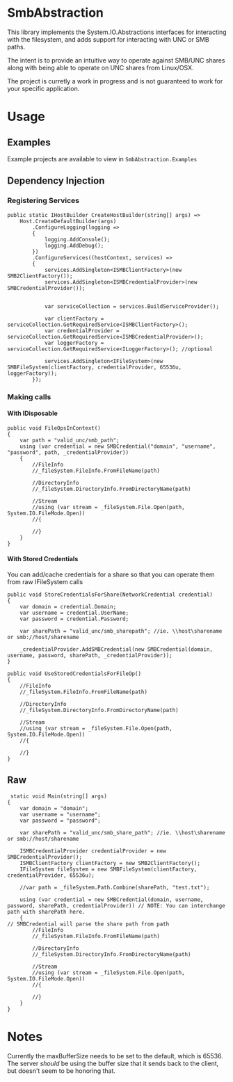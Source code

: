 # SmbAbstraction

This library implements the System.IO.Abstractions interfaces for interacting
with the filesystem, and adds support for interacting with UNC or SMB paths.

The intent is to provide an intuitive way to operate against SMB/UNC shares along with being able to operate on UNC shares from Linux/OSX.

The project is curretly a work in progress and is not guaranteed to work for
your specific application.

# Usage

## Examples

Example projects are available to view in `SmbAbstraction.Examples`

## Dependency Injection

### Registering Services
```CSharp
public static IHostBuilder CreateHostBuilder(string[] args) =>
    Host.CreateDefaultBuilder(args)
        .ConfigureLogging(logging =>
        {
            logging.AddConsole();
            logging.AddDebug();
        })
        .ConfigureServices((hostContext, services) =>
        {
            services.AddSingleton<ISMBClientFactory>(new SMB2ClientFactory());
            services.AddSingleton<ISMBCredentialProvider>(new SMBCredentialProvider());

                    
            var serviceCollection = services.BuildServiceProvider();

            var clientFactory = serviceCollection.GetRequiredService<ISMBClientFactory>();
            var credentialProvider = serviceCollection.GetRequiredService<ISMBCredentialProvider>();
            var loggerFactory = serviceCollection.GetRequiredService<ILoggerFactory>(); //optional

            services.AddSingleton<IFileSystem>(new SMBFileSystem(clientFactory, credentialProvider, 65536u, loggerFactory));
        });
```

### Making calls

#### With IDisposable 
```CSharp
public void FileOpsInContext()
{
    var path = "valid_unc/smb_path";
    using (var credential = new SMBCredential("domain", "username", "password", path, _credentialProvider))
    {
        //FileInfo
        //_fileSystem.FileInfo.FromFileName(path)

        //DirectoryInfo
        //_fileSystem.DirectoryInfo.FromDirectoryName(path)

        //Stream
        //using (var stream = _fileSystem.File.Open(path, System.IO.FileMode.Open))
        //{
                    
        //}
    }
}
```

#### With Stored Credentials 
You can add/cache credentials for a share so that you can operate them from raw IFileSystem calls
```CSharp
public void StoreCredentialsForShare(NetworkCredential credential)
{
    var domain = credential.Domain;
    var username = credential.UserName;
    var password = credential.Password;

    var sharePath = "valid_unc/smb_sharepath"; //ie. \\host\sharename or smb://host/sharename

    _credentialProvider.AddSMBCredential(new SMBCredential(domain, username, password, sharePath, _credentialProvider));
}

public void UseStoredCredentialsForFileOp()
{
    //FileInfo
    //_fileSystem.FileInfo.FromFileName(path)

    //DirectoryInfo
    //_fileSystem.DirectoryInfo.FromDirectoryName(path)

    //Stream
    //using (var stream = _fileSystem.File.Open(path, System.IO.FileMode.Open))
    //{

    //}
}
```

## Raw

```CSharp
 static void Main(string[] args)
{
    var domain = "domain";
    var username = "username";
    var password = "password";

    var sharePath = "valid_unc/smb_share_path"; //ie. \\host\sharename or smb://host/sharename

    ISMBCredentialProvider credentialProvider = new SMBCredentialProvider();
    ISMBClientFactory clientFactory = new SMB2ClientFactory();
    IFileSystem fileSystem = new SMBFileSystem(clientFactory, credentialProvider, 65536u);

    //var path = _fileSystem.Path.Combine(sharePath, "test.txt");

    using (var credential = new SMBCredential(domain, username, password, sharePath, credentialProvider)) // NOTE: You can interchange path with sharePath here. 
    {                                                                                                     // SMBCredential will parse the share path from path
        //FileInfo
        //_fileSystem.FileInfo.FromFileName(path)

        //DirectoryInfo
        //_fileSystem.DirectoryInfo.FromDirectoryName(path)

        //Stream
        //using (var stream = _fileSystem.File.Open(path, System.IO.FileMode.Open))
        //{

        //}
    }
}
```


# Notes

Currently the maxBufferSize needs to be set to the default, which is 65536. The server *should* be using
the buffer size that it sends back to the client, but doesn't seem to be honoring that. 
